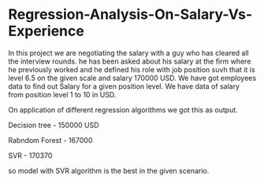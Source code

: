 # Regression-Analysis-On-Salary-Vs-Experience
In this project we are negotiating the salary with a guy who has cleared all the interview rounds. 
he has been asked about his salary at the firm where he previously worked and he defined his role with job position suvh that it is level 6.5 on the given scale and salary 170000 USD.
We have got employees data to find out Salary for a given position level.
We have data of salary from position level 1 to 10 in USD.

On application of different regression algorithms we got this as output.

Decision tree - 150000 USD

Rabndom Forest - 167000

SVR - 170370

so model with SVR algorithm is the best in the given scenario.

